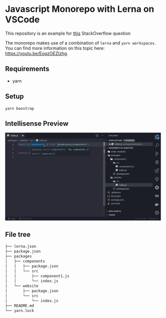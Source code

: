 # Javascript Monorepo with Lerna on VSCode

This repository is an example for [this](https://stackoverflow.com/questions/57870542/how-should-vscode-be-configured-to-support-a-lerna-monorepo) StackOverflow question

The monorepo makes use of a combination of `lerna` and `yarn workspaces`. You can find more information on this topic here: https://youtu.be/EoqzOEZIzhg.

## Requirements

- yarn

## Setup

```
yarn boostrap
```

## Intellisense Preview

![Preview](intellisense.gif)

## File tree

```
├── lerna.json
├── package.json
├── packages
│   ├── components
│   │   ├── package.json
│   │   └── src
│   │       ├── component1.js
│   │       └── index.js
│   └── website
│       ├── package.json
│       └── src
│           └── index.js
├── README.md
└── yarn.lock
```
